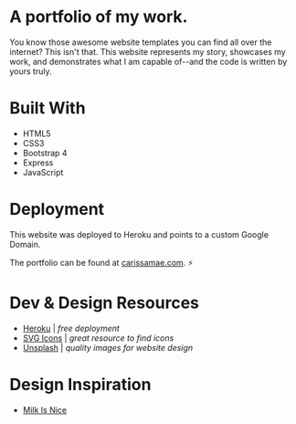 # A portfolio of my work.

You know those awesome website templates you can find all over the internet? This isn't that. This website represents my story, showcases my work, and demonstrates what I am capable of--and the code is written by yours truly.

# Built With
* HTML5
* CSS3
* Bootstrap 4
* Express
* JavaScript

# Deployment 

This website was deployed to Heroku and points to a custom Google Domain. 

The portfolio can be found at [carissamae.com](carissamae.com). :zap:

# Dev & Design Resources
* [Heroku](https://dashboard.heroku.com/apps) | _free deployment_
* [SVG Icons](https://iconmonstr.com/)  | _great resource to find icons_
* [Unsplash](https://unsplash.com/) | _quality images for website design_

# Design Inspiration
* [Milk Is Nice](https://milkisnice.com/)
